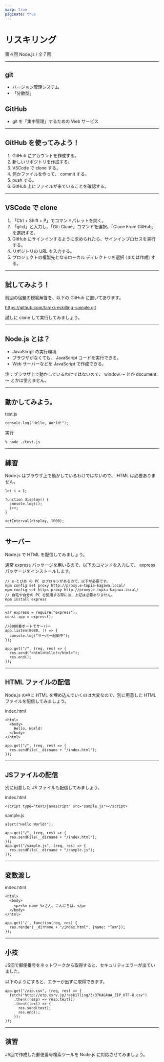 ```yaml
---
marp: true
paginate: true
---
```

# リスキリング

第４回 Node.js / 全７回

<!-- 
$theme: gaia
template: invert
-->

<!-- footer: リスキリング Node.js -->

---
## git

- バージョン管理システム
- 「分散型」

## GitHub

- git を「集中管理」するための Web サービス

---
## GitHub を使ってみよう！

1. GitHub にアカウントを作成する。
1. 新しいリポジトリを作成する。
1. VSCode で clone する。
1. 何かファイルを作って、 commit する。
1. push する。
1. GitHub 上にファイルが来ていることを確認する。

---
## VSCode で clone

1. 「Ctrl + Shift + P」でコマンドパレットを開く。
1. 「gitcl」と入力し、「Git: Clone」コマンドを選択。「Clone From GitHub」を選択する。
1. GitHub にサインインするように求められたら、サインインプロセスを実行する。
1. リポジトリの URL を入力する。
1. プロジェクトの複製先となるローカル ディレクトリを選択 (または作成) する。

---
## 試してみよう！

前回の宿題の模範解答を、以下の GitHub に置いてあります。

https://github.com/tamx/reskilling-sample.git

試しに clone して実行してみましょう。

---
## Node.js とは？

- JavaScript の実行環境
- ブラウザがなくても、 JavaScript コードを実行できる。
- Web サーバーなどを JavaScript で作成できる。

注：ブラウザ上で動かしているわけではないので、 window.～ とか document.～ とかは使えません。

---
## 動かしてみよう。

test.js
~~~
console.log("Hello, World!");
~~~

実行
~~~
% node ./test.js
~~~

---
## 練習

Node.js はブラウザ上で動かしているわけではないので、 HTML は必要ありません。

~~~
let i = 1;

function display() {
  console.log(i);
  i++;
}

setInterval(display, 1000);
~~~

---
## サーバー

Node.js で HTML を配信してみましょう。

通常 express パッケージを用いるので、以下のコマンドを入力して、 express パッケージをインストールします。

~~~
// e-とぴあ の PC はプロキシがあるので、以下が必要です。
npm config set proxy http://proxy.e-topia-kagawa.local/
npm config set https-proxy http://proxy.e-topia-kagawa.local/
// 自宅や自分の PC を使用する際には、上記は必要ありません。
npm install express
~~~

---

~~~
var express = require("express");
const app = express();

//8080番ポートでサーバー
app.listen(8080, () => {
  console.log("サーバー起動中");
});

app.get("/", (req, res) => {
  res.send("<html>Hello!</html>");
  res.end();
});
~~~

---
## HTML ファイルの配信

Node.js の中に HTML を埋め込んでいくのは大変なので、別に用意した HTML ファイルを配信してみましょう。

index.html
~~~
<html>
  <body>
    Hello, World!
  </body>
</html>
~~~

~~~
app.get("/", (req, res) => {
  res.sendFile(__dirname + "/index.html");
});
~~~

---
## JSファイルの配信

別に用意した JS ファイルも配信してみましょう。

index.html
~~~
<script type="text/javascript" src="sample.js"></script>
~~~

sample.js
~~~
alert("Hello World!");
~~~

~~~
app.get("/", (req, res) => {
  res.sendFile(__dirname + "/index.html");
});
app.get("/sample.js", (req, res) => {
  res.sendFile(__dirname + "/sample.js");
});
~~~

---
## 変数渡し

index.html
~~~
<html>
  <body>
    <p><%= name %>さん、こんにちは。</p>
  </body>
</html>
~~~

~~~
app.get('/', function(req, res) {
  res.render(__dirname + "/index.html", {name: "Tam"});
});
~~~

---
## 小技

JS回で郵便番号をネットワークから取得すると、セキュリティエラーが出ていました。

以下のようにすると、エラーが出ずに取得できます。

~~~
app.get("/zip.csv", (req, res) => {
  fetch("http://etp.xsrv.jp/reskilling/3/37KAGAWA_ZIP_UTF-8.csv")
    .then((resp) => resp.text())
    .then((text) => {
      res.send(text);
      res.end();
    });
});
~~~

---
## 演習

JS回で作成した郵便番号検索ツールを Node.js に対応させてみましょう。
